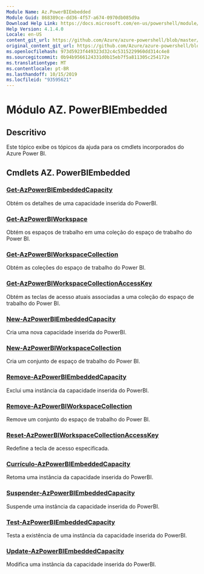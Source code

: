 ```yaml
---
Module Name: Az.PowerBIEmbedded
Module Guid: 868389ce-dd36-4f57-a674-0970db085d9a
Download Help Link: https://docs.microsoft.com/en-us/powershell/module/az.powerbiembedded
Help Version: 4.1.4.0
Locale: en-US
content_git_url: https://github.com/Azure/azure-powershell/blob/master/src/PowerBIEmbedded/PowerBIEmbedded/help/Az.PowerBIEmbedded.md
original_content_git_url: https://github.com/Azure/azure-powershell/blob/master/src/PowerBIEmbedded/PowerBIEmbedded/help/Az.PowerBIEmbedded.md
ms.openlocfilehash: 973d5923f449323d32c4c5315229960dd314c4e8
ms.sourcegitcommit: 0b94b9566124331d0b15eb7f5a811305c254172e
ms.translationtype: MT
ms.contentlocale: pt-BR
ms.lasthandoff: 10/15/2019
ms.locfileid: "93595621"
---
```

# Módulo AZ. PowerBIEmbedded
## Descritivo
Este tópico exibe os tópicos da ajuda para os cmdlets incorporados do Azure Power BI.

## Cmdlets AZ. PowerBIEmbedded
### [Get-AzPowerBIEmbeddedCapacity](Get-AzPowerBIEmbeddedCapacity.md)
Obtém os detalhes de uma capacidade inserida do PowerBI.

### [Get-AzPowerBIWorkspace](Get-AzPowerBIWorkspace.md)
Obtém os espaços de trabalho em uma coleção do espaço de trabalho do Power BI.

### [Get-AzPowerBIWorkspaceCollection](Get-AzPowerBIWorkspaceCollection.md)
Obtém as coleções do espaço de trabalho do Power BI.

### [Get-AzPowerBIWorkspaceCollectionAccessKey](Get-AzPowerBIWorkspaceCollectionAccessKey.md)
Obtém as teclas de acesso atuais associadas a uma coleção do espaço de trabalho do Power BI.

### [New-AzPowerBIEmbeddedCapacity](New-AzPowerBIEmbeddedCapacity.md)
Cria uma nova capacidade inserida do PowerBI.

### [New-AzPowerBIWorkspaceCollection](New-AzPowerBIWorkspaceCollection.md)
Cria um conjunto de espaço de trabalho do Power BI.

### [Remove-AzPowerBIEmbeddedCapacity](Remove-AzPowerBIEmbeddedCapacity.md)
Exclui uma instância da capacidade inserida do PowerBI.

### [Remove-AzPowerBIWorkspaceCollection](Remove-AzPowerBIWorkspaceCollection.md)
Remove um conjunto do espaço de trabalho do Power BI.

### [Reset-AzPowerBIWorkspaceCollectionAccessKey](Reset-AzPowerBIWorkspaceCollectionAccessKey.md)
Redefine a tecla de acesso especificada.

### [Currículo-AzPowerBIEmbeddedCapacity](Resume-AzPowerBIEmbeddedCapacity.md)
Retoma uma instância da capacidade inserida do PowerBI.

### [Suspender-AzPowerBIEmbeddedCapacity](Suspend-AzPowerBIEmbeddedCapacity.md)
Suspende uma instância da capacidade inserida do PowerBI.

### [Test-AzPowerBIEmbeddedCapacity](Test-AzPowerBIEmbeddedCapacity.md)
Testa a existência de uma instância da capacidade inserida do PowerBI.

### [Update-AzPowerBIEmbeddedCapacity](Update-AzPowerBIEmbeddedCapacity.md)
Modifica uma instância da capacidade inserida do PowerBI.

